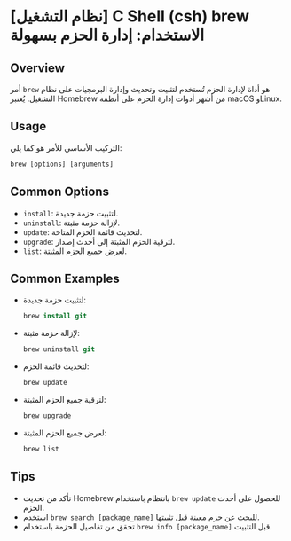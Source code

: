 # [نظام التشغيل] C Shell (csh) brew الاستخدام: إدارة الحزم بسهولة

## Overview
أمر `brew` هو أداة لإدارة الحزم تُستخدم لتثبيت وتحديث وإدارة البرمجيات على نظام التشغيل. يُعتبر Homebrew من أشهر أدوات إدارة الحزم على أنظمة macOS وLinux.

## Usage
التركيب الأساسي للأمر هو كما يلي:

```csh
brew [options] [arguments]
```

## Common Options
- `install`: لتثبيت حزمة جديدة.
- `uninstall`: لإزالة حزمة مثبتة.
- `update`: لتحديث قائمة الحزم المتاحة.
- `upgrade`: لترقية الحزم المثبتة إلى أحدث إصدار.
- `list`: لعرض جميع الحزم المثبتة.

## Common Examples
- لتثبيت حزمة جديدة:
  ```csh
  brew install git
  ```

- لإزالة حزمة مثبتة:
  ```csh
  brew uninstall git
  ```

- لتحديث قائمة الحزم:
  ```csh
  brew update
  ```

- لترقية جميع الحزم المثبتة:
  ```csh
  brew upgrade
  ```

- لعرض جميع الحزم المثبتة:
  ```csh
  brew list
  ```

## Tips
- تأكد من تحديث Homebrew بانتظام باستخدام `brew update` للحصول على أحدث الحزم.
- استخدم `brew search [package_name]` للبحث عن حزم معينة قبل تثبيتها.
- تحقق من تفاصيل الحزمة باستخدام `brew info [package_name]` قبل التثبيت.